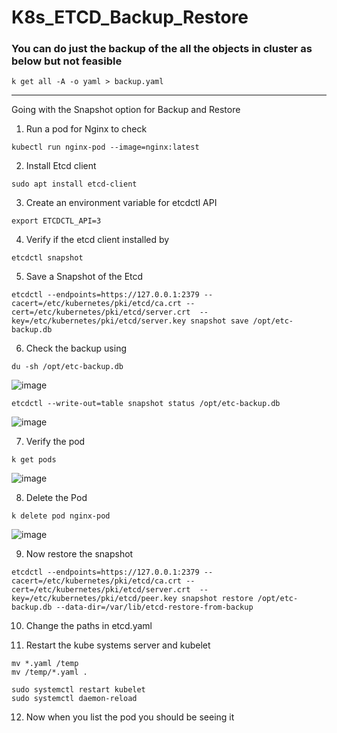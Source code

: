 # K8s_ETCD_Backup_Restore

### You can do just the backup of the all the objects in cluster as below but not feasible

```
k get all -A -o yaml > backup.yaml
```

---

Going with the Snapshot option for Backup and Restore

1. Run a pod for Nginx to check

```
kubectl run nginx-pod --image=nginx:latest
```

2. Install Etcd client
```
sudo apt install etcd-client
```

3. Create an environment variable for etcdctl API
```
export ETCDCTL_API=3
```

4. Verify if the etcd client installed by
```
etcdctl snapshot
```

5. Save a Snapshot of the Etcd
```
etcdctl --endpoints=https://127.0.0.1:2379 --cacert=/etc/kubernetes/pki/etcd/ca.crt --cert=/etc/kubernetes/pki/etcd/server.crt  --key=/etc/kubernetes/pki/etcd/server.key snapshot save /opt/etc-backup.db
```

6. Check the backup using
```
du -sh /opt/etc-backup.db
```
![image](https://github.com/user-attachments/assets/88a2ab17-7f66-4f74-afc5-a5a180c58126)

   
```
etcdctl --write-out=table snapshot status /opt/etc-backup.db
```
![image](https://github.com/user-attachments/assets/f0f034d5-a11a-4de6-b0b2-dcfed901fa2a)


7. Verify the pod
```
k get pods
```
![image](https://github.com/user-attachments/assets/c81b2317-9f93-4cf8-95e5-7066dec5ff28)


8. Delete the Pod
```
k delete pod nginx-pod
```
![image](https://github.com/user-attachments/assets/9c4f1538-411e-4a8b-998b-2a59aadba795)


9. Now restore the snapshot
```
etcdctl --endpoints=https://127.0.0.1:2379 --cacert=/etc/kubernetes/pki/etcd/ca.crt --cert=/etc/kubernetes/pki/etcd/server.crt  --key=/etc/kubernetes/pki/etcd/peer.key snapshot restore /opt/etc-backup.db --data-dir=/var/lib/etcd-restore-from-backup
```

10. Change the paths in etcd.yaml

11. Restart the kube systems server and  kubelet
```
mv *.yaml /temp
mv /temp/*.yaml .

sudo systemctl restart kubelet 
sudo systemctl daemon-reload
```

12. Now when you list the pod you should be seeing it 
